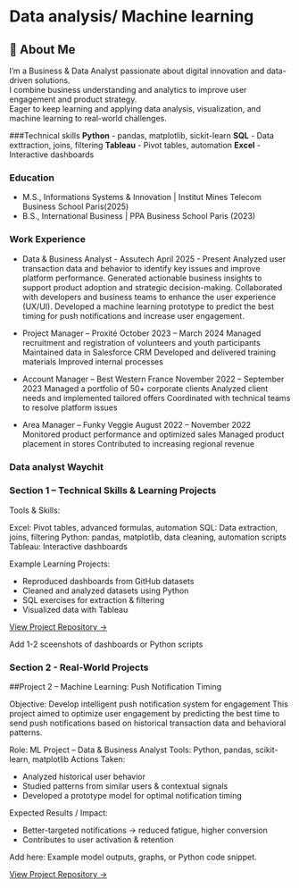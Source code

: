 # Data analysis/ Machine learning

## 👋 About Me
I’m a Business & Data Analyst passionate about digital innovation and data-driven solutions.  
I combine business understanding and analytics to improve user engagement and product strategy.  
Eager to keep learning and applying data analysis, visualization, and machine learning to real-world challenges.


###Technical skills
**Python** - pandas, matplotlib, sickit-learn
**SQL** - Data exttraction, joins, filtering
**Tableau** - Pivot tables, automation
**Excel** - Interactive dashboards

### Education 
- M.S., Informations Systems & Innovation | Institut Mines Telecom Business School Paris(2025)
- B.S., International Business | PPA Business School Paris (2023)


### Work Experience 
- Data & Business Analyst - Assutech
  April 2025 - Present
Analyzed user transaction data and behavior to identify key issues and improve platform performance.
Generated actionable business insights to support product adoption and strategic decision-making.
Collaborated with developers and business teams to enhance the user experience (UX/UI).
Developed a machine learning prototype to predict the best timing for push notifications and increase user engagement.

- Project Manager – Proxité
October 2023 – March 2024
Managed recruitment and registration of volunteers and youth participants
Maintained data in Salesforce CRM
Developed and delivered training materials
Improved internal processes

- Account Manager – Best Western France
November 2022 – September 2023
Managed a portfolio of 50+ corporate clients
Analyzed client needs and implemented tailored offers
Coordinated with technical teams to resolve platform issues

- Area Manager – Funky Veggie
August 2022 – November 2022
Monitored product performance and optimized sales
Managed product placement in stores
Contributed to increasing regional revenue




### Data analyst Waychit 

### Section 1 – Technical Skills & Learning Projects

Tools & Skills:

Excel: Pivot tables, advanced formulas, automation
SQL: Data extraction, joins, filtering
Python: pandas, matplotlib, data cleaning, automation scripts
Tableau: Interactive dashboards

Example Learning Projects:
- Reproduced dashboards from GitHub datasets
- Cleaned and analyzed datasets using Python
- SQL exercises for extraction & filtering
- Visualized data with Tableau


[View Project Repository →](#)


Add 1-2 sceenshots of dashboards or Python scripts


### Section 2 - Real-World Projects


##Project 2 – Machine Learning: Push Notification Timing

Objective: Develop intelligent push notification system for engagement
This project aimed to optimize user engagement by predicting the best time to send push notifications based on historical transaction data and behavioral patterns.

Role: ML Project – Data & Business Analyst
Tools: Python, pandas, scikit-learn, matplotlib
Actions Taken:

- Analyzed historical user behavior
- Studied patterns from similar users & contextual signals
- Developed a prototype model for optimal notification timing
  
Expected Results / Impact:
- Better-targeted notifications → reduced fatigue, higher conversion
- Contributes to user activation & retention

Add here: Example model outputs, graphs, or Python code snippet.

[View Project Repository →](#)


